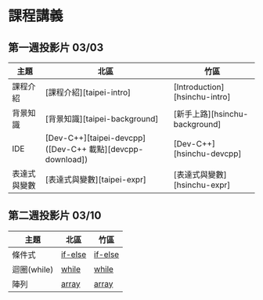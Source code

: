 # 課程講義

## 第一週投影片 03/03
| 主題         | 北區                      | 竹區                           |
| ------------ | ------------------------- | ------------------------------ |
| 課程介紹     | [課程介紹][taipei-intro]  | [Introduction][hsinchu-intro]
| 背景知識     | [背景知識][taipei-background] | [新手上路][hsinchu-background]
| IDE          | [Dev-C++][taipei-devcpp] ([Dev-C++ 載點][devcpp-download]) | [Dev-C++][hsinchu-devcpp]
| 表達式與變數 | [表達式與變數][taipei-expr] | [表達式與變數][hsinchu-expr]

## 第二週投影片 03/10
| 主題         | 北區                      | 竹區                           |
| ------------ | ------------------------- | ------------------------------ |
| 條件式       | [if-else][taipei-if-else] | [if-else][hsinchu-if-else]
| 迴圈(while)  | [while][taipei-while]     | [while][hsinchu-while]
| 陣列         | [array][taipei-array]     | [array][hsinchu-array]

[taipei-if-else]: http://slides.com/wjpei/sprout2018_if_else/fullscreen
[taipei-while]: https://www.csie.ntu.edu.tw/~b05902041/sprouts/reveal.js/?deck=while_2018
[taipei-array]: https://www.csie.ntu.edu.tw/~b05902041/sprouts/reveal.js/?deck=array_2018

[hsinchu-if-else]: https://drive.google.com/open?id=11QoV8rxyT8XTU2RW22xE4Iz0VCRBWV9s
[hsinchu-while]: https://drive.google.com/open?id=1U0d5AcLLLZCsfHU1k-kZHg6H98lfwKY7
[hsinchu-array]: https://drive.google.com/open?id=1O_oOpFO0Qujb057ybiYY6e-HfP4djJxu
